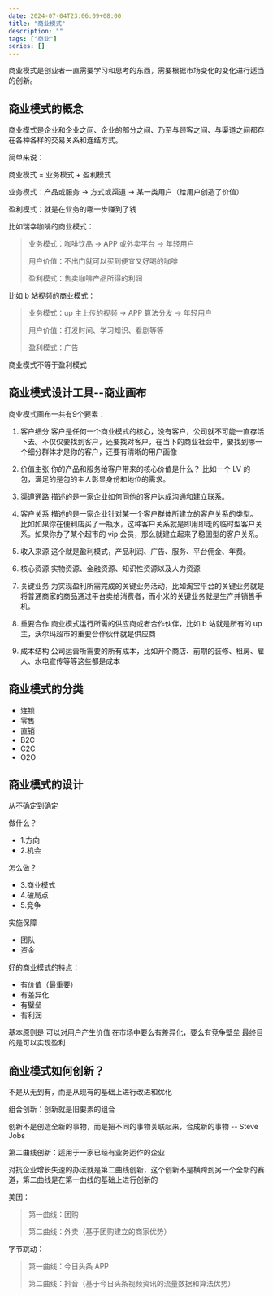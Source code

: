 ```yaml
---
date: 2024-07-04T23:06:09+08:00
title: "商业模式"
description: ""
tags: ["商业"]
series: []
---
```


商业模式是创业者一直需要学习和思考的东西，需要根据市场变化的变化进行适当的创新。

## 商业模式的概念

商业模式是企业和企业之间、企业的部分之间、乃至与顾客之间、与渠道之间都存在各种各样的交易关系和连结方式。

简单来说：

商业模式 = 业务模式 + 盈利模式

业务模式：产品或服务 -> 方式或渠道 -> 某一类用户（给用户创造了价值）

盈利模式：就是在业务的哪一步赚到了钱

比如瑞幸咖啡的商业模式：
> 业务模式：咖啡饮品 -> APP 或外卖平台 -> 年轻用户
>
> 用户价值：不出门就可以买到便宜又好喝的咖啡
>
> 盈利模式：售卖咖啡产品所得的利润

比如 b 站视频的商业模式：
> 业务模式：up 主上传的视频 -> APP 算法分发 -> 年轻用户
>
> 用户价值：打发时间、学习知识、看剧等等
>
> 盈利模式：广告

商业模式不等于盈利模式

## 商业模式设计工具--商业画布

商业模式画布一共有9个要素：

1. 客户细分
    客户是任何一个商业模式的核心，没有客户，公司就不可能一直存活下去。不仅仅要找到客户，还要找对客户，在当下的商业社会中，要找到哪一个细分群体才是你的客户，还要有清晰的用户画像

2. 价值主张
    你的产品和服务给客户带来的核心价值是什么？
    比如一个 LV 的包，满足的是包的主人彰显身份和地位的需求。

3. 渠道通路
    描述的是一家企业如何同他的客户达成沟通和建立联系。

4. 客户关系
   描述的是一家企业针对某一个客户群体所建立的客户关系的类型。
   比如如果你在便利店买了一瓶水，这种客户关系就是即用即走的临时型客户关系。如果你办了某个超市的 vip 会员，那么就建立起来了稳固型的客户关系。

5. 收入来源
   这个就是盈利模式，产品利润、广告、服务、平台佣金、年费。

6. 核心资源
    实物资源、金融资源、知识性资源以及人力资源

7. 关键业务
   为实现盈利所需完成的关键业务活动，比如淘宝平台的关键业务就是将普通商家的商品通过平台卖给消费者，而小米的关键业务就是生产并销售手机。

8. 重要合作
   商业模式运行所需的供应商或者合作伙伴，比如 b 站就是所有的 up 主，沃尔玛超市的重要合作伙伴就是供应商

9. 成本结构
    公司运营所需要的所有成本，比如开个商店、前期的装修、租房、雇人、水电宣传等等这些都是成本

## 商业模式的分类

- 连锁
- 零售
- 直销
- B2C
- C2C
- O2O

## 商业模式的设计

从不确定到确定

做什么？

- 1.方向
- 2.机会

怎么做？

- 3.商业模式
- 4.破局点
- 5.竞争

实施保障

- 团队
- 资金

好的商业模式的特点：

- 有价值（最重要）
- 有差异化
- 有壁垒
- 有利润

基本原则是 可以对用户产生价值
在市场中要么有差异化，要么有竞争壁垒
最终目的是可以实现盈利

## 商业模式如何创新？

不是从无到有，而是从现有的基础上进行改进和优化

组合创新：创新就是旧要素的组合

创新不是创造全新的事物，而是把不同的事物关联起来，合成新的事物 -- Steve Jobs

第二曲线创新：适用于一家已经有业务运作的企业

对抗企业增长失速的办法就是第二曲线创新，这个创新不是横跨到另一个全新的赛道，第二曲线是在第一曲线的基础上进行创新的

美团：
> 第一曲线：团购
>
> 第二曲线：外卖（基于团购建立的商家优势）

字节跳动：
> 第一曲线：今日头条 APP
>
> 第二曲线：抖音（基于今日头条视频资讯的流量数据和算法优势）
